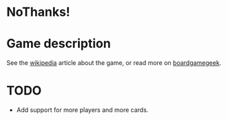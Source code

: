 # NoThanks!

# Game description
See the [wikipedia](https://en.wikipedia.org/wiki/No_Thanks!_(game)) article about the game, or read
more on [boardgamegeek](https://boardgamegeek.com/boardgame/12942/no-thanks).

# TODO
* Add support for more players and more cards.
